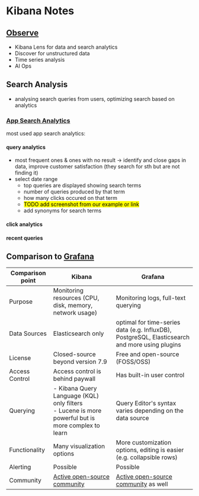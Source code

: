# Kibana Notes

## [Observe](https://www.elastic.co/kibana#observability)
- Kibana Lens for data and search analytics
- Discover for unstructured data
- Time series analysis
- AI Ops

## Search Analysis
- analysing search queries from users, optimizing search based on analytics
### [App Search Analytics](https://www.elastic.co/blog/what-your-elastic-app-search-analytics-are-telling-you)
most used app search analytics:
#### query analytics
- most frequent ones & ones with no result
-> identify and close gaps in data, improve customer satisfaction (they search for sth but are not finding it)
- select date range 
    - top queries are displayed showing search terms 
    - number of queries produced by that term 
    - how many clicks occured on that term
    - <mark>TODO add screenshot from our example or link
    - add synonyms for search terms
#### click analytics

#### recent queries

## Comparison to [Grafana](https://logz.io/blog/grafana-vs-kibana/)

|Comparison point|Kibana|Grafana|
|-|-|-|
|Purpose|Monitoring resources (CPU, disk, memory, network usage)|Monitoring logs, full-text querying
|Data Sources|Elasticsearch only|optimal for time-series data (e.g. InfluxDB), PostgreSQL, Elasticsearch and more using plugins|
|License|Closed-source beyond version 7.9|Free and open-source (FOSS/OSS)|
|Access Control|Access control is behind paywall|Has built-in user control|
|Querying|- Kibana Query Language (KQL) only filters <br> - Lucene is more powerful but is more complex to learn|Query Editor's syntax varies depending on the data source|
|Functionality|Many visualization options|More customization options, editing is easier (e.g. collapsible rows)|
|Alerting|Possible|Possible|
|Community|[Active open-source community](https://github.com/elastic/kibana/graphs/commit-activity)|[Active open-source community](https://github.com/grafana/grafana/graphs/commit-activity) as well|